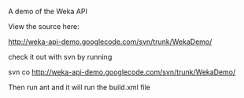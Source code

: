 A demo of the Weka API

View the source here:

http://weka-api-demo.googlecode.com/svn/trunk/WekaDemo/

check it out with svn by running

svn co http://weka-api-demo.googlecode.com/svn/trunk/WekaDemo/

Then run ant and it will run the build.xml file